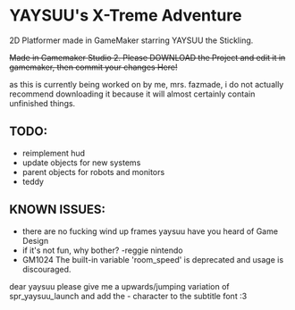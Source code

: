 # YAYSUU's X-Treme Adventure
2D Platformer made in GameMaker starring YAYSUU the Stickling.

~~Made in Gamemaker Studio 2. Please DOWNLOAD the Project and edit it in gamemaker, then commit your changes Here!~~

as this is currently being worked on by me, mrs. fazmade, i do not actually recommend downloading it because it will almost certainly contain unfinished things.

## TODO:
* reimplement hud
* update objects for new systems
* parent objects for robots and monitors
* teddy

## KNOWN ISSUES:
* there are no fucking wind up frames yaysuu have you heard of Game Design
* if it's not fun, why bother? -reggie nintendo
* GM1024 The built-in variable 'room_speed' is deprecated and usage is discouraged.

dear yaysuu please give me a upwards/jumping variation of spr_yaysuu_launch and add the - character to the subtitle font :3
